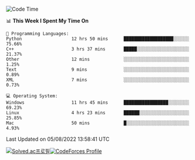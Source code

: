 
<!--START_SECTION:waka-->
![Code Time](http://img.shields.io/badge/Code%20Time-0%20secs-blue)

📊 **This Week I Spent My Time On** 

```text
💬 Programming Languages: 
Python                   12 hrs 50 mins      ███████████████████░░░░░░   75.66% 
C++                      3 hrs 37 mins       █████░░░░░░░░░░░░░░░░░░░░   21.37% 
Other                    12 mins             ░░░░░░░░░░░░░░░░░░░░░░░░░   1.25% 
Text                     9 mins              ░░░░░░░░░░░░░░░░░░░░░░░░░   0.89% 
XML                      7 mins              ░░░░░░░░░░░░░░░░░░░░░░░░░   0.73%

💻 Operating System: 
Windows                  11 hrs 45 mins      █████████████████░░░░░░░░   69.23% 
Linux                    4 hrs 23 mins       ██████░░░░░░░░░░░░░░░░░░░   25.85% 
Mac                      50 mins             █░░░░░░░░░░░░░░░░░░░░░░░░   4.93%

```


 Last Updated on 05/08/2022 13:58:41 UTC
<!--END_SECTION:waka-->
[![Solved.ac프로필](http://mazassumnida.wtf/api/generate_badge?boj=hckim96)](https://solved.ac/hckim96)[![CodeForces Profile](https://cf.leed.at?id=hckim96)](https://codeforces.com/profile/hckim96)
